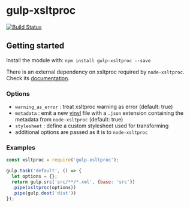 
# gulp-xsltproc

[![Build Status](https://travis-ci.org/ticapix/gulp-xsltproc.svg?branch=master)](https://travis-ci.org/ticapix/gulp-xsltproc)

## Getting started

Install the module with: `npm install gulp-xsltproc --save`

There is an external dependency on xsltproc required by `node-xsltproc`. Check its [documentation](https://github.com/ticapix/node-xsltproc#getting-started).

### Options

- `warning_as_error` : treat xsltproc warning as error (default: true)
- `metadata` : emit a new [vinyl](https://github.com/gulpjs/vinyl) file with a `.json` extension containing the metadata from `node-xsltproc` (default: true)
- `stylesheet` : define a custom stylesheet used for transforming
- additional options are passed as it is to `node-xsltproc`


### Examples

```javascript
const xsltproc = require('gulp-xsltproc');

gulp.task('default', () => {
  let options = {};
  return gulp.src('src/**/*.xml', {base: 'src'})
  .pipe(xsltproc(options))
  .pipe(gulp.dest('dist'))
});
```

